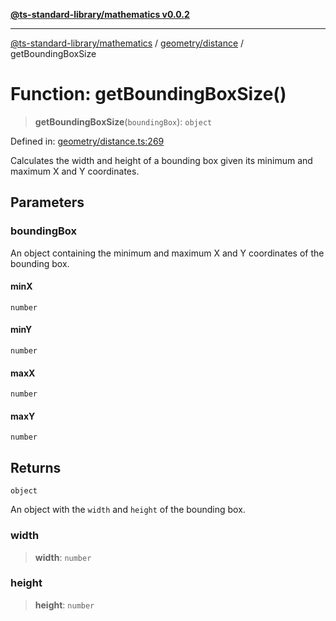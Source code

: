 [**@ts-standard-library/mathematics v0.0.2**](../../../README.md)

***

[@ts-standard-library/mathematics](../../../README.md) / [geometry/distance](../README.md) / getBoundingBoxSize

# Function: getBoundingBoxSize()

> **getBoundingBoxSize**(`boundingBox`): `object`

Defined in: [geometry/distance.ts:269](https://github.com/gabaudette/ts-stdlib/blob/725aff52e6f28b9942b278b955914b3ace9f325c/packages/mathematics/src/geometry/distance.ts#L269)

Calculates the width and height of a bounding box given its minimum and maximum X and Y coordinates.

## Parameters

### boundingBox

An object containing the minimum and maximum X and Y coordinates of the bounding box.

#### minX

`number`

#### minY

`number`

#### maxX

`number`

#### maxY

`number`

## Returns

`object`

An object with the `width` and `height` of the bounding box.

### width

> **width**: `number`

### height

> **height**: `number`
